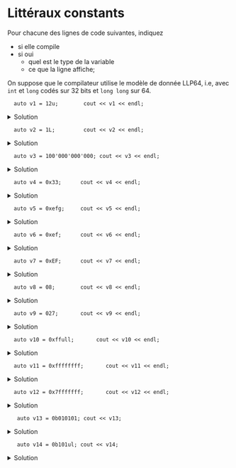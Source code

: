 # Littéraux constants

Pour chacune des lignes de code suivantes, indiquez 
- si elle compile
- si oui
  - quel est le type de la variable
  - ce que la ligne affiche; 

On suppose que le compilateur utilise le modèle de donnée LLP64, i.e, avec `int` et `long` codés sur 32 bits et `long long` sur 64. 

~~~
  auto v1 = 12u;        cout << v1 << endl;
~~~
<details>
<summary>Solution</summary>

~~~cpp
unsigned int v1 = 12; 
~~~
</details>
  
~~~
  auto v2 = 1L;         cout << v2 << endl;
~~~
<details>
<summary>Solution</summary>

~~~cpp
long int v2 = 1;     
~~~
</details>

~~~  
  auto v3 = 100'000'000'000; cout << v3 << endl;
~~~
<details>
<summary>Solution</summary>

~~~cpp
long long v3 = 100'000'000'000;  
   // ou long en LP64, voir int dans un modèle de donnée plus
   // exotique. Dans tous les cas, le plus petit type entier capable 
   // de stocker la valeur 100000000000
~~~
</details>

~~~  
  auto v4 = 0x33;      cout << v4 << endl;
~~~
<details>
<summary>Solution</summary>

~~~cpp                            
int v4 = 51; // 33 en hexadécimal : 3 * 16 + 3 * 1
~~~
</details>

~~~  
  auto v5 = 0xefg;     cout << v5 << endl;
~~~
<details>
<summary>Solution</summary>
Ne compile pas. `g` n'est pas un chiffre hexadécimal
</details>

~~~  
  auto v6 = 0xef;      cout << v6 << endl;
~~~

<details>
<summary>Solution</summary>

~~~cpp
int v6 = 239; // ef en hexadécimal : 14 * 16 + 15
~~~
</details>

~~~  
  auto v7 = 0xEF;      cout << v7 << endl;
~~~

<details>
<summary>Solution</summary>

~~~cpp
int v7 = 239; // EF en hexadécimal : 14 * 16 + 15
~~~
</details>

~~~  
  auto v8 = 08;        cout << v8 << endl;
~~~

<details>
<summary>Solution</summary>
Ne compile pas. `8` n'est pas un chiffre octal
</details>

~~~  
  auto v9 = 027;       cout << v9 << endl;
~~~

<details>
<summary>Solution</summary>

~~~cpp
int v9= 23; // 027 en octal : 2*8+7 
~~~
</details>

~~~  
  auto v10 = 0xffull;       cout << v10 << endl;
~~~

<details>
<summary>Solution</summary>

~~~cpp
unsigned long long v10 = 255; // ff en hexadécimal : 15*16+15
~~~
</details>


~~~  
  auto v11 = 0xffffffff;       cout << v11 << endl;
~~~

<details>
<summary>Solution</summary>

~~~cpp
unsigned int v11 = 4294967295; // 2^32-1, valeur qui n'est pas représentable en signed int
~~~
</details>

~~~  
  auto v12 = 0x7fffffff;       cout << v12 << endl;
~~~

<details>
<summary>Solution</summary>

~~~cpp
int v12 = 2147483647; // 2^31-1, le plus grand int représentable
~~~
</details>

~~~
   auto v13 = 0b010101; cout << v13;
~~~
<details>
<summary>Solution</summary>

~~~cpp
int v13 = 21; // 010101 en binaire : 0*32 + 1*16 + 0*8 + 1*4 + 0*2 + 1*1
~~~
</details>

~~~
   auto v14 = 0b101ul; cout << v14;
~~~

<details>
<summary>Solution</summary>

~~~cpp
unsigned long v14 = 5; // 101 en binaire : 1*4 + 0*2 + 1*1
~~~
</details>